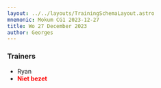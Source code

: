 ```yaml
---
layout: ../../layouts/TrainingSchemaLayout.astro
mnemonic: Mokum CG1 2023-12-27
title: Wo 27 December 2023
author: Georges
---
```

### Trainers
- Ryan
- <span style="color:red">**Niet bezet**</span>


